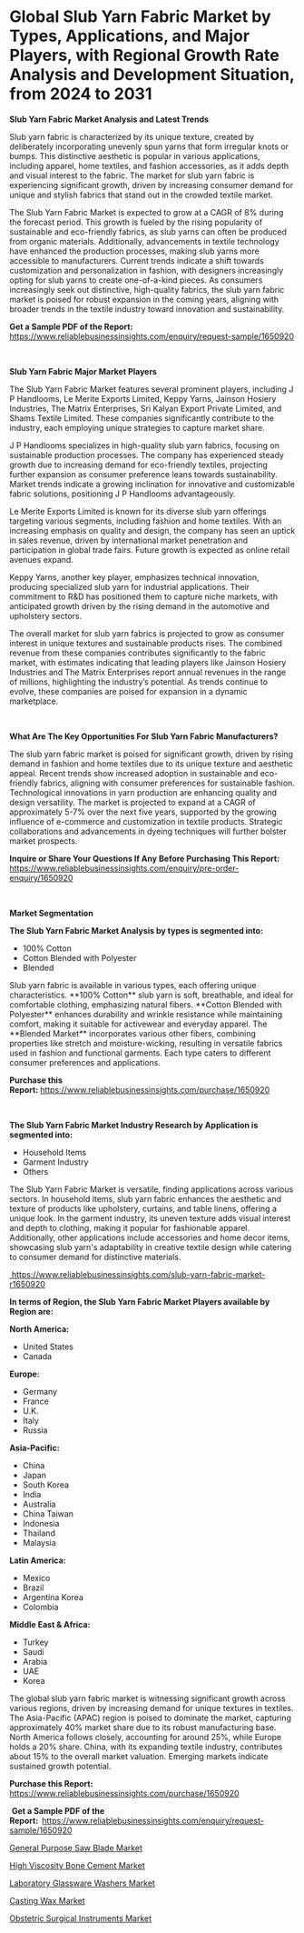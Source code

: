 <p><h1>Global Slub Yarn Fabric Market by Types, Applications, and Major Players, with Regional Growth Rate Analysis and Development Situation, from 2024 to 2031</h1></p><p><strong>Slub Yarn Fabric Market Analysis and Latest Trends</strong></p>
<p><p>Slub yarn fabric is characterized by its unique texture, created by deliberately incorporating unevenly spun yarns that form irregular knots or bumps. This distinctive aesthetic is popular in various applications, including apparel, home textiles, and fashion accessories, as it adds depth and visual interest to the fabric. The market for slub yarn fabric is experiencing significant growth, driven by increasing consumer demand for unique and stylish fabrics that stand out in the crowded textile market.</p><p>The Slub Yarn Fabric Market is expected to grow at a CAGR of 8% during the forecast period. This growth is fueled by the rising popularity of sustainable and eco-friendly fabrics, as slub yarns can often be produced from organic materials. Additionally, advancements in textile technology have enhanced the production processes, making slub yarns more accessible to manufacturers. Current trends indicate a shift towards customization and personalization in fashion, with designers increasingly opting for slub yarns to create one-of-a-kind pieces. As consumers increasingly seek out distinctive, high-quality fabrics, the slub yarn fabric market is poised for robust expansion in the coming years, aligning with broader trends in the textile industry toward innovation and sustainability.</p></p>
<p><strong>Get a Sample PDF of the Report:&nbsp;</strong> <a href="https://www.reliablebusinessinsights.com/enquiry/request-sample/1650920?utm_campaign=1091&utm_medium=2&utm_source=Github&utm_content=ia&utm_term=08112024&utm_id=slub-yarn-fabric">https://www.reliablebusinessinsights.com/enquiry/request-sample/1650920</a></p>
<p>&nbsp;</p>
<p><strong>Slub Yarn Fabric Major Market Players</strong></p>
<p><p>The Slub Yarn Fabric Market features several prominent players, including J P Handlooms, Le Merite Exports Limited, Keppy Yarns, Jainson Hosiery Industries, The Matrix Enterprises, Sri Kalyan Export Private Limited, and Shams Textile Limited. These companies significantly contribute to the industry, each employing unique strategies to capture market share.</p><p>J P Handlooms specializes in high-quality slub yarn fabrics, focusing on sustainable production processes. The company has experienced steady growth due to increasing demand for eco-friendly textiles, projecting further expansion as consumer preference leans towards sustainability. Market trends indicate a growing inclination for innovative and customizable fabric solutions, positioning J P Handlooms advantageously.</p><p>Le Merite Exports Limited is known for its diverse slub yarn offerings targeting various segments, including fashion and home textiles. With an increasing emphasis on quality and design, the company has seen an uptick in sales revenue, driven by international market penetration and participation in global trade fairs. Future growth is expected as online retail avenues expand.</p><p>Keppy Yarns, another key player, emphasizes technical innovation, producing specialized slub yarn for industrial applications. Their commitment to R&D has positioned them to capture niche markets, with anticipated growth driven by the rising demand in the automotive and upholstery sectors.</p><p>The overall market for slub yarn fabrics is projected to grow as consumer interest in unique textures and sustainable products rises. The combined revenue from these companies contributes significantly to the fabric market, with estimates indicating that leading players like Jainson Hosiery Industries and The Matrix Enterprises report annual revenues in the range of millions, highlighting the industry’s potential. As trends continue to evolve, these companies are poised for expansion in a dynamic marketplace.</p></p>
<p>&nbsp;</p>
<p><strong>What Are The Key Opportunities For Slub Yarn Fabric Manufacturers?</strong></p>
<p><p>The slub yarn fabric market is poised for significant growth, driven by rising demand in fashion and home textiles due to its unique texture and aesthetic appeal. Recent trends show increased adoption in sustainable and eco-friendly fabrics, aligning with consumer preferences for sustainable fashion. Technological innovations in yarn production are enhancing quality and design versatility. The market is projected to expand at a CAGR of approximately 5-7% over the next five years, supported by the growing influence of e-commerce and customization in textile products. Strategic collaborations and advancements in dyeing techniques will further bolster market prospects.</p></p>
<p><strong>Inquire or Share Your Questions If Any Before Purchasing This Report:</strong> <a href="https://www.reliablebusinessinsights.com/enquiry/pre-order-enquiry/1650920?utm_campaign=1091&utm_medium=2&utm_source=Github&utm_content=ia&utm_term=08112024&utm_id=slub-yarn-fabric">https://www.reliablebusinessinsights.com/enquiry/pre-order-enquiry/1650920</a></p>
<p>&nbsp;</p>
<p><strong>Market Segmentation</strong></p>
<p><strong>The Slub Yarn Fabric Market Analysis by types is segmented into:</strong></p>
<p><ul><li>100% Cotton</li><li>Cotton Blended with Polyester</li><li>Blended</li></ul></p>
<p><p>Slub yarn fabric is available in various types, each offering unique characteristics. **100% Cotton** slub yarn is soft, breathable, and ideal for comfortable clothing, emphasizing natural fibers. **Cotton Blended with Polyester** enhances durability and wrinkle resistance while maintaining comfort, making it suitable for activewear and everyday apparel. The **Blended Market** incorporates various other fibers, combining properties like stretch and moisture-wicking, resulting in versatile fabrics used in fashion and functional garments. Each type caters to different consumer preferences and applications.</p></p>
<p><strong>Purchase this Report:&nbsp;</strong><a href="https://www.reliablebusinessinsights.com/purchase/1650920?utm_campaign=1091&utm_medium=2&utm_source=Github&utm_content=ia&utm_term=08112024&utm_id=slub-yarn-fabric">https://www.reliablebusinessinsights.com/purchase/1650920</a></p>
<p>&nbsp;</p>
<p><strong>The Slub Yarn Fabric Market Industry Research by Application is segmented into:</strong></p>
<p><ul><li>Household Items</li><li>Garment Industry</li><li>Others</li></ul></p>
<p><p>The Slub Yarn Fabric Market is versatile, finding applications across various sectors. In household items, slub yarn fabric enhances the aesthetic and texture of products like upholstery, curtains, and table linens, offering a unique look. In the garment industry, its uneven texture adds visual interest and depth to clothing, making it popular for fashionable apparel. Additionally, other applications include accessories and home decor items, showcasing slub yarn's adaptability in creative textile design while catering to consumer demand for distinctive materials.</p></p>
<p><a href="https://www.reliablebusinessinsights.com/slub-yarn-fabric-market-r1650920?utm_campaign=1091&utm_medium=2&utm_source=Github&utm_content=ia&utm_term=08112024&utm_id=slub-yarn-fabric">&nbsp;https://www.reliablebusinessinsights.com/slub-yarn-fabric-market-r1650920</a></p>
<p><strong>In terms of Region, the Slub Yarn Fabric Market Players available by Region are:</strong></p>
<p>
    <p> <strong> North America: </strong>
        <ul>
            <li>United States</li>
            <li>Canada</li>
        </ul>
        </p> 
    <p> <strong> Europe: </strong>
        <ul>
            <li>Germany</li>
            <li>France</li>
            <li>U.K.</li>
            <li>Italy</li>
            <li>Russia</li>
        </ul>
        </p> 
    <p> <strong> Asia-Pacific: </strong>
        <ul>
            <li>China</li>
            <li>Japan</li>
            <li>South Korea</li>
            <li>India</li>
            <li>Australia</li>
            <li>China Taiwan</li>
            <li>Indonesia</li>
            <li>Thailand</li>
            <li>Malaysia</li>
        </ul>
        </p> 
    <p> <strong> Latin America: </strong>
        <ul>
            <li>Mexico</li>
            <li>Brazil</li>
            <li>Argentina Korea</li>
            <li>Colombia</li>
        </ul>
        </p> 
    <p> <strong> Middle East & Africa: </strong>
        <ul>
            <li>Turkey</li>
            <li>Saudi</li>
            <li>Arabia</li>
            <li>UAE</li>
            <li>Korea</li>
        </ul>
    </p>
    </p>
<p><p>The global slub yarn fabric market is witnessing significant growth across various regions, driven by increasing demand for unique textures in textiles. The Asia-Pacific (APAC) region is poised to dominate the market, capturing approximately 40% market share due to its robust manufacturing base. North America follows closely, accounting for around 25%, while Europe holds a 20% share. China, with its expanding textile industry, contributes about 15% to the overall market valuation. Emerging markets indicate sustained growth potential.</p></p>
<p><strong>Purchase this Report: </strong><a href="https://www.reliablebusinessinsights.com/purchase/1650920?utm_campaign=1091&utm_medium=2&utm_source=Github&utm_content=ia&utm_term=08112024&utm_id=slub-yarn-fabric">https://www.reliablebusinessinsights.com/purchase/1650920</a></p>
<p>&nbsp;<strong>Get a Sample PDF of the Report:&nbsp;&nbsp;</strong><a href="https://www.reliablebusinessinsights.com/enquiry/request-sample/1650920?utm_campaign=1091&utm_medium=2&utm_source=Github&utm_content=ia&utm_term=08112024&utm_id=slub-yarn-fabric">https://www.reliablebusinessinsights.com/enquiry/request-sample/1650920</a></p>
<p><strong></strong></p>
<p><p><a href="https://github.com/tewellnudorennk/Market-Research-Report-List-1/blob/main/general-purpose-saw-blade-market.md?utm_campaign=1091&utm_medium=2&utm_source=Github&utm_content=ia&utm_term=08112024&utm_id=slub-yarn-fabric">General Purpose Saw Blade Market</a></p><p><a href="https://issuu.com/reportprime-2/docs/high-viscosity-bone-cement-market-s_f0b504b1ce9699?utm_campaign=1091&utm_medium=2&utm_source=Github&utm_content=ia&utm_term=08112024&utm_id=slub-yarn-fabric">High Viscosity Bone Cement Market</a></p><p><a href="https://issuu.com/reportprime-2/docs/laboratory-glassware-washers-market_2ded27c735ef44?utm_campaign=1091&utm_medium=2&utm_source=Github&utm_content=ia&utm_term=08112024&utm_id=slub-yarn-fabric">Laboratory Glassware Washers Market</a></p><p><a href="https://github.com/keitelmoprotinu/Market-Research-Report-List-1/blob/main/casting-wax-market.md?utm_campaign=1091&utm_medium=2&utm_source=Github&utm_content=ia&utm_term=08112024&utm_id=slub-yarn-fabric">Casting Wax Market</a></p><p><a href="https://issuu.com/reportprime-2/docs/obstetric-surgical-instruments-mark_c0c3f37ed79f99?utm_campaign=1091&utm_medium=2&utm_source=Github&utm_content=ia&utm_term=08112024&utm_id=slub-yarn-fabric">Obstetric Surgical Instruments Market</a></p></p>